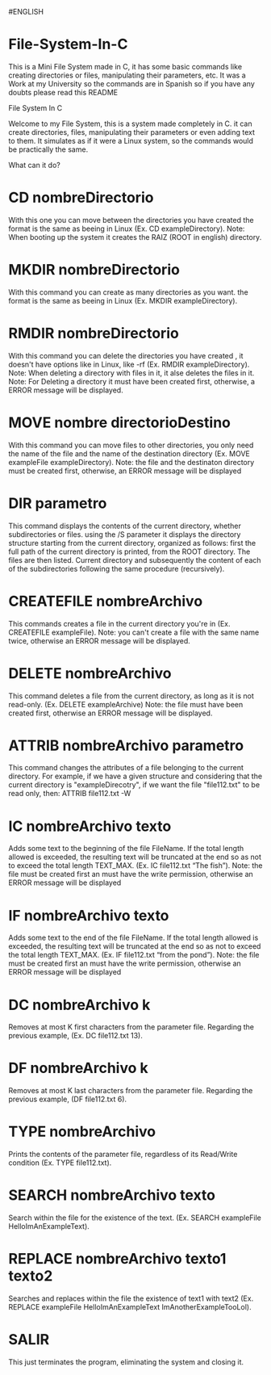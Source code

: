 #ENGLISH
# File-System-In-C
This is a Mini File System made in C, it has some basic commands like creating directories or files, manipulating their parameters, etc. It was a Work at my University so the commands are in Spanish so if you have any doubts please read this README 


File System In C

Welcome to my File System, this is a system made completely in C. it can create directories, files, manipulating their parameters or even adding text to them. It simulates as if it were a Linux system, so the commands would be practically the same.

What can it do?

# CD nombreDirectorio
With this one you can move between the directories you have created the format is the same as beeing in Linux (Ex. CD exampleDirectory). Note: When booting up the system it creates the RAIZ (ROOT in english) directory. 
# MKDIR nombreDirectorio
With this command you can create as many directories as you want. the format is the same as beeing in Linux (Ex. MKDIR exampleDirectory).
# RMDIR nombreDirectorio
With this command you can delete the directories you have created , it doesn't have options like in Linux, like -rf (Ex. RMDIR exampleDirectory). Note: When deleting a directory with files in it, it alse deletes the files in it. Note: For Deleting a directory it must have been created first, otherwise, a ERROR message will be displayed.
# MOVE nombre directorioDestino
With this command you can move files to other directories, you only need the name of the file and the name of the destination directory (Ex. MOVE exampleFile exampleDirectory). Note: the file and the destinaton directory must be created first, otherwise, an ERROR message will be displayed
# DIR parametro
This command displays the contents of the current directory, whether subdirectories or files. using the /S parameter it displays the directory structure starting from the current directory, organized as follows: first the full path of the current directory is printed, from the ROOT directory. The files are then listed. Current directory and subsequently the content of each of the subdirectories following the same procedure (recursively).
# CREATEFILE nombreArchivo
This commands creates a file in the current directory you're in (Ex. CREATEFILE exampleFile). Note: you can't create a file with the same name twice, otherwise an ERROR message will be displayed.
# DELETE nombreArchivo
This command deletes a file from the current directory, as long as it is not read-only. (Ex. DELETE exampleArchive) Note: the file must have been created first, otherwise an ERROR message will be displayed.
# ATTRIB nombreArchivo parametro
This command changes the attributes of a file belonging to the current directory. For example, if we have a given structure and considering that the current directory is "exampleDirecotry", if we want the file "file112.txt" to be
read only, then: ATTRIB file112.txt -W
# IC nombreArchivo texto
Adds some text to the beginning of the file FileName. If the total length allowed is exceeded, the resulting text will be truncated at the end so as not to exceed the total length TEXT_MAX. (Ex. IC file112.txt “The fish”). Note: the file must be created first an must have the write permission, otherwise an ERROR message will be displayed
# IF nombreArchivo texto
Adds some text to the end of the file FileName. If the total length allowed is exceeded, the resulting text will be truncated at the end so as not to exceed the total length TEXT_MAX. (Ex. IF file112.txt “from the pond”). Note: the file must be created first an must have the write permission, otherwise an ERROR message will be displayed 
# DC nombreArchivo k
Removes at most K first characters from the parameter file. Regarding the previous example, (Ex. DC file112.txt 13).
# DF nombreArchivo k
Removes at most K last characters from the parameter file. Regarding the previous example, (DF file112.txt 6).
# TYPE nombreArchivo
Prints the contents of the parameter file, regardless of its Read/Write condition (Ex. TYPE file112.txt).
# SEARCH nombreArchivo texto
Search within the file for the existence of the text. (Ex. SEARCH exampleFile HelloImAnExampleText).
# REPLACE nombreArchivo texto1 texto2
Searches and replaces within the file the existence of text1 with text2 (Ex. REPLACE exampleFile HelloImAnExampleText ImAnotherExampleTooLol).
# SALIR
This just terminates the program, eliminating the system and closing it.






